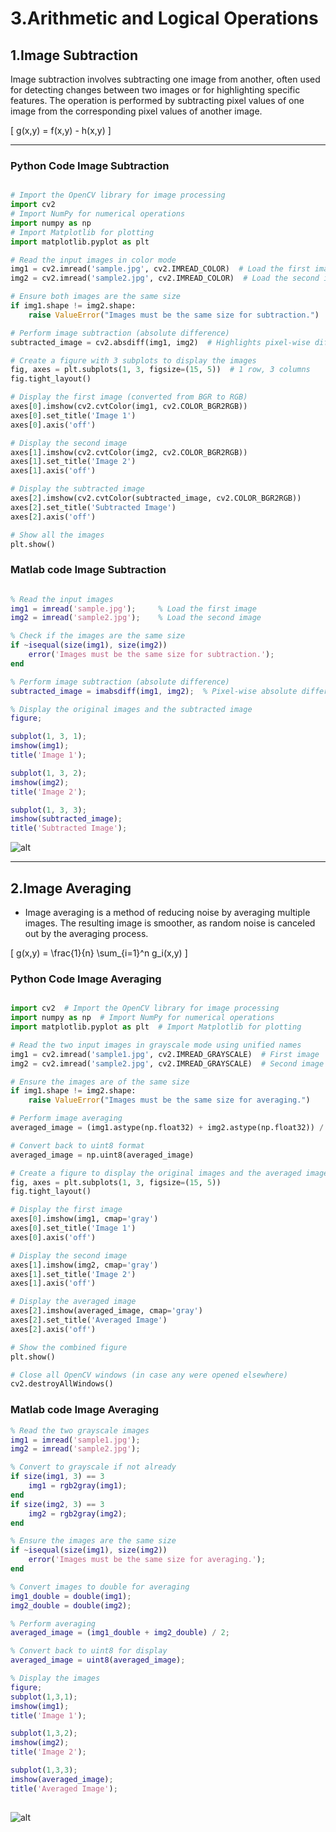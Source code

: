 
# 3.Arithmetic and Logical Operations


## 1.Image Subtraction
Image subtraction involves subtracting one image from another, often used for detecting changes between two images or for highlighting specific features. The operation is performed by subtracting pixel values of one image from the corresponding pixel values of another image.

\[
g(x,y) = f(x,y) - h(x,y)
\]

---

### Python Code Image Subtraction

```python

# Import the OpenCV library for image processing
import cv2  
# Import NumPy for numerical operations
import numpy as np  
# Import Matplotlib for plotting
import matplotlib.pyplot as plt  

# Read the input images in color mode
img1 = cv2.imread('sample.jpg', cv2.IMREAD_COLOR)  # Load the first image
img2 = cv2.imread('sample2.jpg', cv2.IMREAD_COLOR)  # Load the second image

# Ensure both images are the same size
if img1.shape != img2.shape:
    raise ValueError("Images must be the same size for subtraction.")

# Perform image subtraction (absolute difference)
subtracted_image = cv2.absdiff(img1, img2)  # Highlights pixel-wise differences

# Create a figure with 3 subplots to display the images
fig, axes = plt.subplots(1, 3, figsize=(15, 5))  # 1 row, 3 columns
fig.tight_layout()

# Display the first image (converted from BGR to RGB)
axes[0].imshow(cv2.cvtColor(img1, cv2.COLOR_BGR2RGB))
axes[0].set_title('Image 1')
axes[0].axis('off')

# Display the second image
axes[1].imshow(cv2.cvtColor(img2, cv2.COLOR_BGR2RGB))
axes[1].set_title('Image 2')
axes[1].axis('off')

# Display the subtracted image
axes[2].imshow(cv2.cvtColor(subtracted_image, cv2.COLOR_BGR2RGB))
axes[2].set_title('Subtracted Image')
axes[2].axis('off')

# Show all the images
plt.show()

```

### Matlab code Image Subtraction

```matlab

% Read the input images
img1 = imread('sample.jpg');     % Load the first image
img2 = imread('sample2.jpg');    % Load the second image

% Check if the images are the same size
if ~isequal(size(img1), size(img2))
    error('Images must be the same size for subtraction.');
end

% Perform image subtraction (absolute difference)
subtracted_image = imabsdiff(img1, img2);  % Pixel-wise absolute difference

% Display the original images and the subtracted image
figure;

subplot(1, 3, 1);
imshow(img1);
title('Image 1');

subplot(1, 3, 2);
imshow(img2);
title('Image 2');

subplot(1, 3, 3);
imshow(subtracted_image);
title('Subtracted Image');

```

![alt](photo/Image-Subtraction1.png)


---

## 2.Image Averaging

- Image averaging is a method of reducing noise by averaging multiple images. The resulting image is smoother, as random noise is canceled out by the averaging process.

\[
g(x,y) = \frac{1}{n} \sum_{i=1}^n g_i(x,y)
\]


### Python Code Image Averaging

```python

import cv2  # Import the OpenCV library for image processing
import numpy as np  # Import NumPy for numerical operations
import matplotlib.pyplot as plt  # Import Matplotlib for plotting

# Read the two input images in grayscale mode using unified names
img1 = cv2.imread('sample1.jpg', cv2.IMREAD_GRAYSCALE)  # First image
img2 = cv2.imread('sample2.jpg', cv2.IMREAD_GRAYSCALE)  # Second image

# Ensure the images are of the same size
if img1.shape != img2.shape:
    raise ValueError("Images must be the same size for averaging.")

# Perform image averaging
averaged_image = (img1.astype(np.float32) + img2.astype(np.float32)) / 2.0

# Convert back to uint8 format
averaged_image = np.uint8(averaged_image)

# Create a figure to display the original images and the averaged image
fig, axes = plt.subplots(1, 3, figsize=(15, 5))
fig.tight_layout()

# Display the first image
axes[0].imshow(img1, cmap='gray')
axes[0].set_title('Image 1')
axes[0].axis('off')

# Display the second image
axes[1].imshow(img2, cmap='gray')
axes[1].set_title('Image 2')
axes[1].axis('off')

# Display the averaged image
axes[2].imshow(averaged_image, cmap='gray')
axes[2].set_title('Averaged Image')
axes[2].axis('off')

# Show the combined figure
plt.show()

# Close all OpenCV windows (in case any were opened elsewhere)
cv2.destroyAllWindows()

```

### Matlab code Image Averaging

```matlab
% Read the two grayscale images
img1 = imread('sample1.jpg');
img2 = imread('sample2.jpg');

% Convert to grayscale if not already
if size(img1, 3) == 3
    img1 = rgb2gray(img1);
end
if size(img2, 3) == 3
    img2 = rgb2gray(img2);
end

% Ensure the images are the same size
if ~isequal(size(img1), size(img2))
    error('Images must be the same size for averaging.');
end

% Convert images to double for averaging
img1_double = double(img1);
img2_double = double(img2);

% Perform averaging
averaged_image = (img1_double + img2_double) / 2;

% Convert back to uint8 for display
averaged_image = uint8(averaged_image);

% Display the images
figure;
subplot(1,3,1);
imshow(img1);
title('Image 1');

subplot(1,3,2);
imshow(img2);
title('Image 2');

subplot(1,3,3);
imshow(averaged_image);
title('Averaged Image');
 
```

![alt](photo/Image-Averaging.png)
